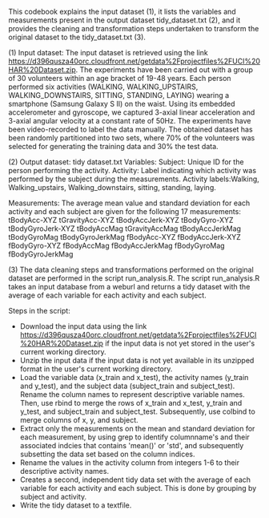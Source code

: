 This codebook explains the input dataset (1), it lists the variables and measurements present in the output dataset tidy_dataset.txt (2), and it provides the cleaning and transformation steps undertaken to transform the original dataset to the tidy_dataset.txt (3).

(1) Input dataset:
The input dataset is retrieved using the link https://d396qusza40orc.cloudfront.net/getdata%2Fprojectfiles%2FUCI%20HAR%20Dataset.zip. 
The experiments have been carried out with a group of 30 volunteers within an age bracket of 19-48 years. Each person performed six activities (WALKING, WALKING_UPSTAIRS, WALKING_DOWNSTAIRS, SITTING, STANDING, LAYING) wearing a smartphone (Samsung Galaxy S II) on the waist. Using its embedded accelerometer and gyroscope, we captured 3-axial linear acceleration and 3-axial angular velocity at a constant rate of 50Hz. The experiments have been video-recorded to label the data manually. The obtained dataset has been randomly partitioned into two sets, where 70% of the volunteers was selected for generating the training data and 30% the test data.

(2) Output dataset: tidy dataset.txt
Variables: 
Subject: Unique ID for the person performing the activity.
Activity: Label indicating which activity was performed by the subject during the measurements.
Activity labels:Walking, Walking_upstairs, Walking_downstairs, sitting, standing, laying.

Measurements:
The average mean value and standard deviation for each activity and each subject are given for the following 17 measurements: 
tBodyAcc-XYZ
tGravityAcc-XYZ
tBodyAccJerk-XYZ
tBodyGyro-XYZ
tBodyGyroJerk-XYZ
tBodyAccMag
tGravityAccMag
tBodyAccJerkMag
tBodyGyroMag
tBodyGyroJerkMag
fBodyAcc-XYZ
fBodyAccJerk-XYZ
fBodyGyro-XYZ
fBodyAccMag
fBodyAccJerkMag
fBodyGyroMag
fBodyGyroJerkMag

(3) The data cleaning steps and transformations performed on the original dataset  are performed in the script run_analysis.R. The script run_analysis.R takes an input database from a weburl and returns a tidy dataset with the average of each variable for each activity and each subject.


Steps in the script:
- Download the input data using the link https://d396qusza40orc.cloudfront.net/getdata%2Fprojectfiles%2FUCI%20HAR%20Dataset.zip if the input data is not yet stored in the user's current working directory.
- Unzip the input data if the input data is not yet available in its unzipped format in the user's current working directory.
- Load the variable data (x_train and x_test), the activity names (y_train and y_test), and the subject data (subject_train and subject_test). Rename the column names to represent descriptive variable names.
  Then, use rbind to merge the rows of x_train and x_test, y_train and y_test, and subject_train and subject_test. Subsequently, use colbind to merge columns of x, y, and subject.
- Extract only the measurements on the mean and standard deviation for each measurement, by using grep to identify columnname's and their associated indcies that contains 'mean()' or 'std',
  and subsequently subsetting the data set based on the column indices.
- Rename the values in the activity column from integers 1-6 to their descriptive activity names.
- Creates a second, independent tidy data set with the average of each variable for each activity and each subject. This is done by grouping by subject and activity.
- Write the tidy dataset to a textfile.